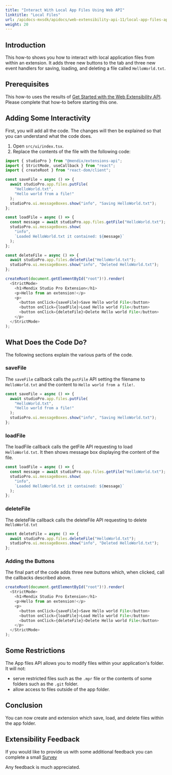 ```yaml
---
title: "Interact With Local App Files Using Web API"
linktitle: "Local Files"
url: /apidocs-mxsdk/apidocs/web-extensibility-api-11/local-app-files-api/
weight: 20
---
```


## Introduction

This how-to shows you how to interact with local application files from within an extension. It adds three new buttons to the tab and three new event handlers for saving, loading, and deleting a file called `HelloWorld.txt`.

## Prerequisites

This how-to uses the results of [Get Started with the Web Extensibility API](/apidocs-mxsdk/apidocs/web-extensibility-api-11/getting-started/). Please complete that how-to before starting this one.

## Adding Some Interactivity

First, you will add all the code. The changes will then be explained so that you can understand what the code does.

1. Open `src/ui/index.tsx`.
1. Replace the contents of the file with the following code:

```typescript
import { studioPro } from "@mendix/extensions-api";
import { StrictMode, useCallback } from "react";
import { createRoot } from "react-dom/client";

const saveFile = async () => {
  await studioPro.app.files.putFile(
    "HelloWorld.txt",
    "Hello world from a file!"
  );
  studioPro.ui.messageBoxes.show("info", "Saving HelloWorld.txt");
};

const loadFile = async () => {
  const message = await studioPro.app.files.getFile("HelloWorld.txt");
  studioPro.ui.messageBoxes.show(
    "info",
    `Loaded HelloWorld.txt it contained: ${message}`
  );
};

const deleteFile = async () => {
  await studioPro.app.files.deleteFile("HelloWorld.txt");
  studioPro.ui.messageBoxes.show("info", "Deleted HelloWorld.txt");
};

createRoot(document.getElementById("root")!).render(
  <StrictMode>
    <h1>Mendix Studio Pro Extension</h1>
    <p>Hello from an extension!</p>
    <p>
      <button onClick={saveFile}>Save Hello world File</button>
      <button onClick={loadFile}>Load Hello world File</button>
      <button onClick={deleteFile}>Delete Hello world File</button>
    </p>
  </StrictMode>
);
```

## What Does the Code Do?

The following sections explain the various parts of the code.

### saveFile

The `saveFile` callback calls the `putFile` API setting the filename to `HelloWorld.txt` and the content to `Hello world from a file!`.

```typescript
const saveFile = async () => {
  await studioPro.app.files.putFile(
    "HelloWorld.txt",
    "Hello world from a file!"
  );
  studioPro.ui.messageBoxes.show("info", "Saving HelloWorld.txt");
};
```

### loadFile

The loadFile callback calls the getFile API requesting to load `HelloWorld.txt`. It then shows message box displaying the content of the file.

```typescript
const loadFile = async () => {
  const message = await studioPro.app.files.getFile("HelloWorld.txt");
  studioPro.ui.messageBoxes.show(
    "info",
    `Loaded HelloWorld.txt it contained: ${message}`
  );
};
```

### deleteFile

The deleteFile callback calls the deleteFile API requesting to delete `HelloWorld.txt`

```typescript
const deleteFile = async () => {
  await studioPro.app.files.deleteFile("HelloWorld.txt");
  studioPro.ui.messageBoxes.show("info", "Deleted HelloWorld.txt");
};
```

### Adding the Buttons

The final part of the code adds three new buttons which, when clicked, call the callbacks described above.

```typescript
createRoot(document.getElementById("root")!).render(
  <StrictMode>
    <h1>Mendix Studio Pro Extension</h1>
    <p>Hello from an extension!</p>
    <p>
      <button onClick={saveFile}>Save Hello world File</button>
      <button onClick={loadFile}>Load Hello world File</button>
      <button onClick={deleteFile}>Delete Hello world File</button>
    </p>
  </StrictMode>
);
```

## Some Restrictions

The App files API allows you to modify files within your application's folder. It will not:

* serve restricted files such as the `.mpr` file or the contents of some folders such as the `.git` folder.
* allow access to files outside of the app folder.

## Conclusion

You can now create and extension which save, load, and delete files within the app folder.

## Extensibility Feedback

If you would like to provide us with some additional feedback you can complete a small [Survey](https://survey.alchemer.eu/s3/90801191/Extensibility-Feedback)

Any feedback is much appreciated.
